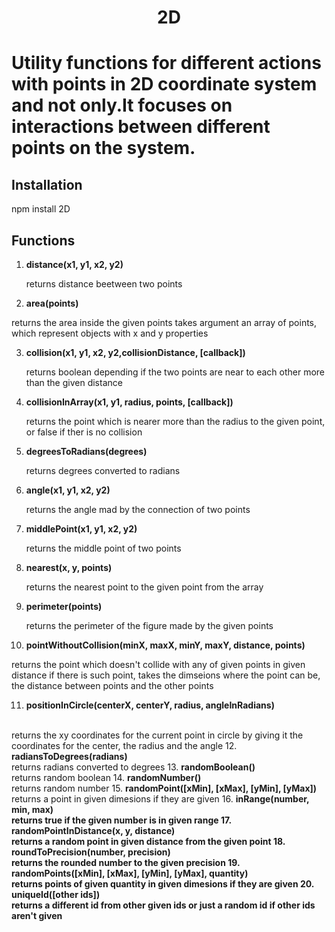 <h1 align="center">2D<h1>

Utility functions for different actions with points in 2D coordinate
system and not only.It focuses on interactions between different points
on the system.

## Installation

>>>
  npm install 2D
>>>

## Functions

1. <b>distance(x1, y1, x2, y2) </b> 

   returns distance beetween two points

2.  <b>area(points) </b>

   returns the area inside the given points
   takes argument an array of points, which represent 
   objects with x and y properties
   
3. <b>collision(x1, y1, x2, y2,collisionDistance, [callback])</b>

   returns boolean depending if the two points are near to each other more than the given distance
   
4. <b>collisionInArray(x1, y1, radius, points, [callback])</b>

   returns the point which is nearer more than the radius to the given point, or false if ther is no collision

5. <b>degreesToRadians(degrees)</b>

   returns degrees converted to radians

6. <b>angle(x1, y1, x2, y2)</b>

   returns the angle mad by the connection of two points

7. <b>middlePoint(x1, y1, x2, y2)</b>

   returns the middle point of two points

8. <b>nearest(x, y, points)</b>

   returns the nearest point to the given point from the array

9. <b>perimeter(points)</b>

   returns the perimeter of the figure made by the given points

10. <b>pointWithoutCollision(minX, maxX, minY, maxY, distance, points)</b>

   returns the point which doesn't collide with any of given points 
   in given distance if there is such point, takes the dimseions where the point can be, the distance between points and the other points
   
11. <b>positionInCircle(centerX, centerY, radius, angleInRadians)</b>
   <br />
    returns the xy coordinates for the current point in circle by giving it the coordinates for the center, the radius and the angle 
12. <b>radiansToDegrees(radians)</b>
   <br />
    returns radians converted to degrees
13. <b>randomBoolean()</b>
   <br />
    returns random boolean
14. <b>randomNumber()</b>
   <br />
    returns random number
15. <b>randomPoint([xMin], [xMax], [yMin], [yMax])</b>
   <br />
    returns a point in given dimesions if they are given
16. <b>inRange(number, min, max)
   <br />
    returns true if the given number is in given range
17. <b>randomPointInDistance(x, y, distance)</b>
   <br />
    returns a random point in given distance from the given point
18. <b>roundToPrecision(number, precision)</b>
   <br />
    returns the rounded number to the given precision
19. <b>randomPoints([xMin], [xMax], [yMin], [yMax], quantity)</b>
   <br />
    returns points of given quantity in given dimesions if they are given
20. <b>uniqueId([other ids])</b>
   <br />
    returns a different id from other given ids or just a random id if other ids aren't given